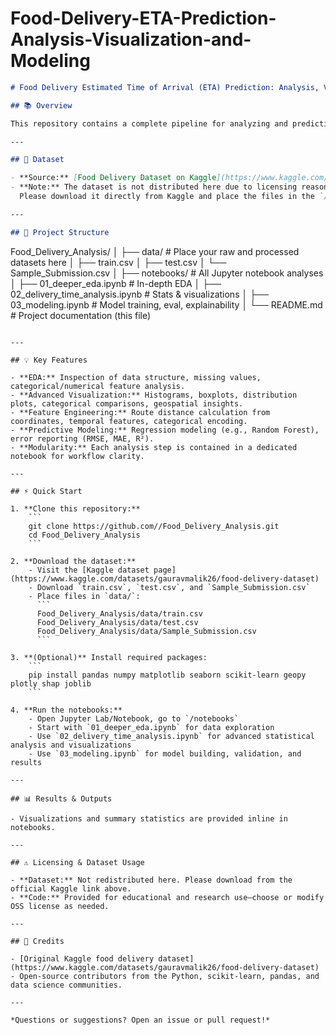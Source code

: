 # Food-Delivery-ETA-Prediction-Analysis-Visualization-and-Modeling

```markdown
# Food Delivery Estimated Time of Arrival (ETA) Prediction: Analysis, Visualization, and Modeling

## 📚 Overview

This repository contains a complete pipeline for analyzing and predicting **Estimated Time of Arrival (ETA)** in food delivery using real-world data. It features thorough exploratory data analysis (EDA), advanced visualizations, and regression modeling—all organized for reproducibility and clarity.

---

## 🚀 Dataset

- **Source:** [Food Delivery Dataset on Kaggle](https://www.kaggle.com/datasets/gauravmalik26/food-delivery-dataset)
- **Note:** The dataset is not distributed here due to licensing reasons.  
  Please download it directly from Kaggle and place the files in the `/data` folder as described below.

---

## 📂 Project Structure

```
Food_Delivery_Analysis/
│
├── data/                  # Place your raw and processed datasets here
│   ├── train.csv
│   ├── test.csv
│   └── Sample_Submission.csv
│
├── notebooks/             # All Jupyter notebook analyses
│   ├── 01_deeper_eda.ipynb           # In-depth EDA
│   ├── 02_delivery_time_analysis.ipynb   # Stats & visualizations
│   ├── 03_modeling.ipynb             # Model training, eval, explainability
│
└── README.md              # Project documentation (this file)
```

---

## 💡 Key Features

- **EDA:** Inspection of data structure, missing values, categorical/numerical feature analysis.
- **Advanced Visualization:** Histograms, boxplots, distribution plots, categorical comparisons, geospatial insights.
- **Feature Engineering:** Route distance calculation from coordinates, temporal features, categorical encoding.
- **Predictive Modeling:** Regression modeling (e.g., Random Forest), error reporting (RMSE, MAE, R²).
- **Modularity:** Each analysis step is contained in a dedicated notebook for workflow clarity.

---

## ⚡️ Quick Start

1. **Clone this repository:**
    ```
    git clone https://github.com//Food_Delivery_Analysis.git
    cd Food_Delivery_Analysis
    ```

2. **Download the dataset:**  
    - Visit the [Kaggle dataset page](https://www.kaggle.com/datasets/gauravmalik26/food-delivery-dataset)
    - Download `train.csv`, `test.csv`, and `Sample_Submission.csv`
    - Place files in `data/`:
      ```
      Food_Delivery_Analysis/data/train.csv
      Food_Delivery_Analysis/data/test.csv
      Food_Delivery_Analysis/data/Sample_Submission.csv
      ```

3. **(Optional)** Install required packages:
    ```
    pip install pandas numpy matplotlib seaborn scikit-learn geopy plotly shap joblib
    ```

4. **Run the notebooks:**
    - Open Jupyter Lab/Notebook, go to `/notebooks`
    - Start with `01_deeper_eda.ipynb` for data exploration
    - Use `02_delivery_time_analysis.ipynb` for advanced statistical analysis and visualizations
    - Use `03_modeling.ipynb` for model building, validation, and results

---

## 📊 Results & Outputs

- Visualizations and summary statistics are provided inline in notebooks.

---

## ⚠️ Licensing & Dataset Usage

- **Dataset:** Not redistributed here. Please download from the official Kaggle link above.
- **Code:** Provided for educational and research use—choose or modify OSS license as needed.

---

## 🙏 Credits

- [Original Kaggle food delivery dataset](https://www.kaggle.com/datasets/gauravmalik26/food-delivery-dataset)
- Open-source contributors from the Python, scikit-learn, pandas, and data science communities.

---

*Questions or suggestions? Open an issue or pull request!*
```
